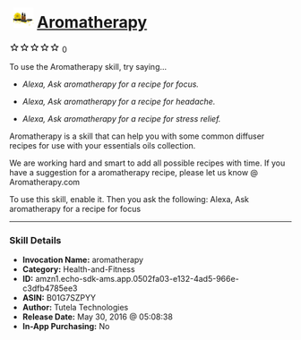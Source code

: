 # &nbsp;<img src="skill_icon" alt="Aromatherapy icon" width="36"> [Aromatherapy](http://alexa.amazon.com/#skills/amzn1.echo-sdk-ams.app.0502fa03-e132-4ad5-966e-c3dfb4785ee3)
![0 stars](../../images/ic_star_border_black_18dp_1x.png)![0 stars](../../images/ic_star_border_black_18dp_1x.png)![0 stars](../../images/ic_star_border_black_18dp_1x.png)![0 stars](../../images/ic_star_border_black_18dp_1x.png)![0 stars](../../images/ic_star_border_black_18dp_1x.png) 0

To use the Aromatherapy skill, try saying...

* *Alexa, Ask aromatherapy for a recipe for focus.*

* *Alexa, Ask aromatherapy for a recipe for headache.*

* *Alexa, Ask aromatherapy for a recipe for stress relief.*

Aromatherapy is a skill that can help you with some common diffuser recipes for use with your essentials oils collection.

We are working hard and smart to add all possible recipes with time.  If you have a suggestion for a aromatherapy recipe, please let us know @ Aromatherapy.com

To use this skill, enable it.  Then you ask the following:
Alexa, Ask aromatherapy for a recipe for focus

***

### Skill Details

* **Invocation Name:** aromatherapy
* **Category:** Health-and-Fitness
* **ID:** amzn1.echo-sdk-ams.app.0502fa03-e132-4ad5-966e-c3dfb4785ee3
* **ASIN:** B01G7SZPYY
* **Author:** Tutela Technologies
* **Release Date:** May 30, 2016 @ 05:08:38
* **In-App Purchasing:** No

